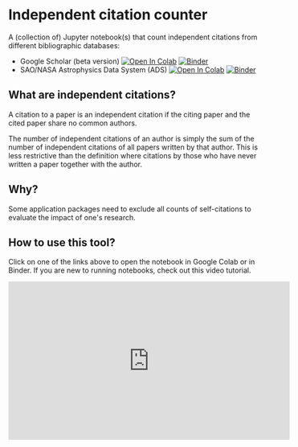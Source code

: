 # Independent citation counter

A (collection of) Jupyter notebook(s) that count independent citations from different bibliographic databases:
- Google Scholar (beta version) [![Open In Colab](https://colab.research.google.com/assets/colab-badge.svg)](https://colab.research.google.com/github/arunkannawadi/independent-citation-counter/blob/master/notebooks/gscholar.ipynb) [![Binder](https://mybinder.org/badge_logo.svg)](https://mybinder.org/v2/gh/arunkannawadi/independent-citation-counter/master?filepath=notebooks%2Fgscholar.ipynb)
- SAO/NASA Astrophysics Data System (ADS)  [![Open In Colab](https://colab.research.google.com/assets/colab-badge.svg)](https://colab.research.google.com/github/arunkannawadi/independent-citation-counter/blob/master/notebooks/ads.ipynb) [![Binder](https://mybinder.org/badge_logo.svg)](https://mybinder.org/v2/gh/arunkannawadi/independent-citation-counter/master?filepath=notebooks%2Fads.ipynb)

## What are independent citations?

A citation to a paper is an independent citation if the citing paper and the cited paper share no common authors.

The number of independent citations of an author is simply the sum of the number of independent citations of all papers written by that author.
This is less restrictive than the definition where citations by those who have never written a paper together with the author.

## Why?

Some application packages need to exclude all counts of self-citations to evaluate the impact of one's research.

## How to use this tool?

Click on one of the links above to open the notebook in Google Colab or in Binder. If you are new to running notebooks, check out this video tutorial.

<iframe width="560" height="315" src="https://www.youtube.com/embed/V13Fx7GesEQ" title="Independent citations counter" frameborder="0" allow="accelerometer; autoplay; clipboard-write; encrypted-media; gyroscope; picture-in-picture" allowfullscreen></iframe>
